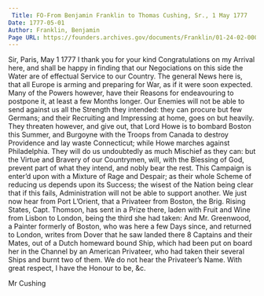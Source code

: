 ```yaml
---
 Title: FO-From Benjamin Franklin to Thomas Cushing, Sr., 1 May 1777
Date: 1777-05-01
Author: Franklin, Benjamin
Page URL: https://founders.archives.gov/documents/Franklin/01-24-02-0005
---
```


Sir,
Paris, May 1 1777
I thank you for your kind Congratulations on my Arrival here, and shall be happy in finding that our Negociations on this side the Water are of effectual Service to our Country.
The general News here is, that all Europe is arming and preparing for War, as if it were soon expected. Many of the Powers however, have their Reasons for endeavouring to postpone it, at least a few Months longer.
Our Enemies will not be able to send against us all the Strength they intended: they can procure but few Germans; and their Recruiting and Impressing at home, goes on but heavily. They threaten however, and give out, that Lord Howe is to bombard Boston this Summer, and Burgoyne with the Troops from Canada to destroy Providence and lay waste Connecticut; while Howe marches against Philadelphia. They will do us undoubtedly as much Mischief as they can: but the Virtue and Bravery of our Countrymen, will, with the Blessing of God, prevent part of what they intend, and nobly bear the rest. This Campaign is enter’d upon with a Mixture of Rage and Despair; as their whole Scheme of reducing us depends upon its Success; the wisest of the Nation being clear that if this fails, Administration will not be able to support another.
We just now hear from Port L’Orient, that a Privateer from Boston, the Brig. Rising States, Capt. Thomson, has sent in a Prize there, laden with Fruit and Wine from Lisbon to London, being the third she had taken: And Mr. Greenwood, a Painter formerly of Boston, who was here a few Days since, and returned to London, writes from Dover that he saw landed there 8 Captains and their Mates, out of a Dutch homeward bound Ship, which had been put on board her in the Channel by an American Privateer, who had taken their several Ships and burnt two of them. We do not hear the Privateer’s Name. With great respect, I have the Honour to be, &c.

Mr Cushing


